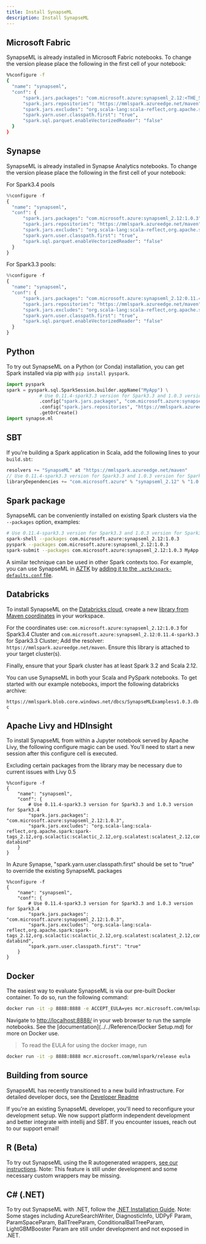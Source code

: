 ```yaml
---
title: Install SynapseML
description: Install SynapseML
---
```

## Microsoft Fabric

SynapseML is already installed in Microsoft Fabric notebooks. To change the version please place the following in the first cell of your notebook: 


```bash
%%configure -f
{
  "name": "synapseml",
  "conf": {
      "spark.jars.packages": "com.microsoft.azure:synapseml_2.12:<THE_SYNAPSEML_VERSION_YOU_WANT>",
      "spark.jars.repositories": "https://mmlspark.azureedge.net/maven",
      "spark.jars.excludes": "org.scala-lang:scala-reflect,org.apache.spark:spark-tags_2.12,org.scalactic:scalactic_2.12,org.scalatest:scalatest_2.12,com.fasterxml.jackson.core:jackson-databind",
      "spark.yarn.user.classpath.first": "true",
      "spark.sql.parquet.enableVectorizedReader": "false"
  }
}
```


## Synapse

SynapseML is already installed in Synapse Analytics notebooks. To change the version please place the following in the first cell of your notebook:

For Spark3.4 pools
```python
%%configure -f
{
  "name": "synapseml",
  "conf": {
      "spark.jars.packages": "com.microsoft.azure:synapseml_2.12:1.0.3",
      "spark.jars.repositories": "https://mmlspark.azureedge.net/maven",
      "spark.jars.excludes": "org.scala-lang:scala-reflect,org.apache.spark:spark-tags_2.12,org.scalactic:scalactic_2.12,org.scalatest:scalatest_2.12,com.fasterxml.jackson.core:jackson-databind",
      "spark.yarn.user.classpath.first": "true",
      "spark.sql.parquet.enableVectorizedReader": "false"
  }
}
```

For Spark3.3 pools:
```python
%%configure -f
{
  "name": "synapseml",
  "conf": {
      "spark.jars.packages": "com.microsoft.azure:synapseml_2.12:0.11.4-spark3.3",
      "spark.jars.repositories": "https://mmlspark.azureedge.net/maven",
      "spark.jars.excludes": "org.scala-lang:scala-reflect,org.apache.spark:spark-tags_2.12,org.scalactic:scalactic_2.12,org.scalatest:scalatest_2.12,com.fasterxml.jackson.core:jackson-databind",
      "spark.yarn.user.classpath.first": "true",
      "spark.sql.parquet.enableVectorizedReader": "false"
  }
}
```

## Python

To try out SynapseML on a Python (or Conda) installation, you can get Spark
installed via pip with `pip install pyspark`.

```python
import pyspark
spark = pyspark.sql.SparkSession.builder.appName("MyApp") \
            # Use 0.11.4-spark3.3 version for Spark3.3 and 1.0.3 version for Spark3.4
            .config("spark.jars.packages", "com.microsoft.azure:synapseml_2.12:1.0.3") \
            .config("spark.jars.repositories", "https://mmlspark.azureedge.net/maven") \
            .getOrCreate()
import synapse.ml
```

## SBT

If you're building a Spark application in Scala, add the following lines to
your `build.sbt`:

```scala
resolvers += "SynapseML" at "https://mmlspark.azureedge.net/maven"
// Use 0.11.4-spark3.3 version for Spark3.3 and 1.0.3 version for Spark3.4
libraryDependencies += "com.microsoft.azure" % "synapseml_2.12" % "1.0.3"
```

## Spark package

SynapseML can be conveniently installed on existing Spark clusters via the
`--packages` option, examples:

```bash
# Use 0.11.4-spark3.3 version for Spark3.3 and 1.0.3 version for Spark3.4
spark-shell --packages com.microsoft.azure:synapseml_2.12:1.0.3
pyspark --packages com.microsoft.azure:synapseml_2.12:1.0.3
spark-submit --packages com.microsoft.azure:synapseml_2.12:1.0.3 MyApp.jar
```

A similar technique can be used in other Spark contexts too. For example, you can use SynapseML
in [AZTK](https://github.com/Azure/aztk/) by [adding it to the
`.aztk/spark-defaults.conf`
file](https://github.com/Azure/aztk/wiki/PySpark-on-Azure-with-AZTK#optional-set-up-mmlspark).

## Databricks

To install SynapseML on the [Databricks
cloud](http://community.cloud.databricks.com), create a new [library from Maven
coordinates](https://docs.databricks.com/user-guide/libraries.html#libraries-from-maven-pypi-or-spark-packages)
in your workspace.

For the coordinates use: `com.microsoft.azure:synapseml_2.12:1.0.3` for Spark3.4 Cluster and
 `com.microsoft.azure:synapseml_2.12:0.11.4-spark3.3` for Spark3.3 Cluster;
Add the resolver: `https://mmlspark.azureedge.net/maven`. Ensure this library is
attached to your target cluster(s).

Finally, ensure that your Spark cluster has at least Spark 3.2 and Scala 2.12.

You can use SynapseML in both your Scala and PySpark notebooks. To get started with our example notebooks, import the following databricks archive:

`https://mmlspark.blob.core.windows.net/dbcs/SynapseMLExamplesv1.0.3.dbc`

## Apache Livy and HDInsight

To install SynapseML from within a Jupyter notebook served by Apache Livy, the following configure magic can be used. You'll need to start a new session after this configure cell is executed.

Excluding certain packages from the library may be necessary due to current issues with Livy 0.5

```
%%configure -f
{
    "name": "synapseml",
    "conf": {
        # Use 0.11.4-spark3.3 version for Spark3.3 and 1.0.3 version for Spark3.4
        "spark.jars.packages": "com.microsoft.azure:synapseml_2.12:1.0.3",
        "spark.jars.excludes": "org.scala-lang:scala-reflect,org.apache.spark:spark-tags_2.12,org.scalactic:scalactic_2.12,org.scalatest:scalatest_2.12,com.fasterxml.jackson.core:jackson-databind"
    }
}
```

In Azure Synapse, "spark.yarn.user.classpath.first" should be set to "true" to override the existing SynapseML packages

```
%%configure -f
{
    "name": "synapseml",
    "conf": {
        # Use 0.11.4-spark3.3 version for Spark3.3 and 1.0.3 version for Spark3.4
        "spark.jars.packages": "com.microsoft.azure:synapseml_2.12:1.0.3",
        "spark.jars.excludes": "org.scala-lang:scala-reflect,org.apache.spark:spark-tags_2.12,org.scalactic:scalactic_2.12,org.scalatest:scalatest_2.12,com.fasterxml.jackson.core:jackson-databind",
        "spark.yarn.user.classpath.first": "true"
    }
}
```

## Docker

The easiest way to evaluate SynapseML is via our pre-built Docker container.  To
do so, run the following command:

```bash
docker run -it -p 8888:8888 -e ACCEPT_EULA=yes mcr.microsoft.com/mmlspark/release
```

Navigate to <http://localhost:8888/> in your web browser to run the sample
notebooks.  See the [documentation](../../Reference/Docker Setup.md) for more on Docker use.

> To read the EULA for using the docker image, run
``` bash
docker run -it -p 8888:8888 mcr.microsoft.com/mmlspark/release eula
```


## Building from source

SynapseML has recently transitioned to a new build infrastructure.
For detailed developer docs, see the [Developer Readme](../../Reference/Docker%20Setup)

If you're an existing SynapseML developer, you'll need to reconfigure your
development setup. We now support platform independent development and
better integrate with intellij and SBT.
If you encounter issues, reach out to our support email!

## R (Beta)

To try out SynapseML using the R autogenerated wrappers, [see our
instructions](../../Reference/R%20Setup).  Note: This feature is still under development
and some necessary custom wrappers may be missing.

## C# (.NET)

To try out SynapseML with .NET, follow the [.NET Installation Guide](../../Reference/Dotnet%20Setup).
Note: Some stages including AzureSearchWriter, DiagnosticInfo, UDPyF Param, ParamSpaceParam, BallTreeParam,
ConditionalBallTreeParam, LightGBMBooster Param are still under development and not exposed in .NET.
